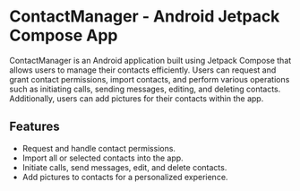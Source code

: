 # ContactManager - Android Jetpack Compose App

ContactManager is an Android application built using Jetpack Compose that allows users to manage their contacts efficiently. Users can request and grant contact permissions, import contacts, and perform various operations such as initiating calls, sending messages, editing, and deleting contacts. Additionally, users can add pictures for their contacts within the app.

## Features

- Request and handle contact permissions.
- Import all or selected contacts into the app.
- Initiate calls, send messages, edit, and delete contacts.
- Add pictures to contacts for a personalized experience.



